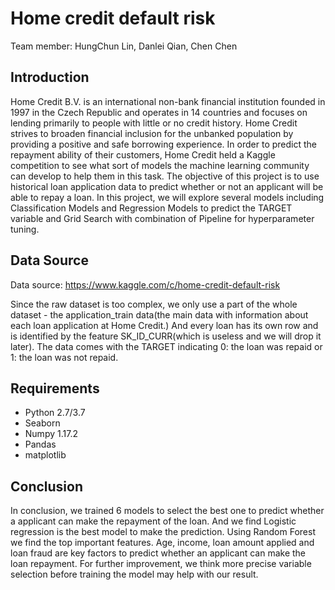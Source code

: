 # Home credit default risk

Team member: HungChun Lin, Danlei Qian, Chen Chen

## Introduction

Home Credit B.V. is an international non-bank financial institution founded in 1997 in the Czech Republic and operates in 14 countries and focuses on lending primarily to people with little or no credit history. Home Credit strives to broaden financial inclusion for the unbanked population by providing a positive and safe borrowing experience. In order to predict the repayment ability of their customers, Home Credit held a Kaggle competition to see what sort of models the machine learning community can develop to help them in this task.
The objective of this project is to use historical loan application data to predict whether or not an applicant will be able to repay a loan. In this project, we will explore several models including Classification Models and Regression Models to predict the TARGET variable and Grid Search with combination of Pipeline for hyperparameter tuning.

## Data Source

Data source: https://www.kaggle.com/c/home-credit-default-risk

Since the raw dataset is too complex, we only use a part of the whole dataset - the application_train data(the main data with information about each loan application at Home Credit.) And every loan has its own row and is identified by the feature SK_ID_CURR(which is useless and we will drop it later).
The data comes with the TARGET indicating 0: the loan was repaid or 1: the loan was not repaid.

## Requirements

* Python 2.7/3.7  
* Seaborn  
* Numpy 1.17.2  
* Pandas  
* matplotlib  

## Conclusion

In conclusion, we trained 6 models to select the best one to predict whether 
a applicant can make the repayment of the loan. And we find Logistic regression is 
the best model to make the prediction. Using Random Forest we find the top important 
features. Age, income, loan amount applied and loan fraud are key factors to predict whether 
an applicant can make the loan repayment. For further improvement, we think more precise variable 
selection before training the model may help with our result.
